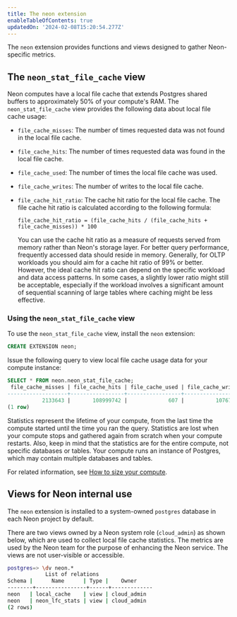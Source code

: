 ```yaml
---
title: The neon extension
enableTableOfContents: true
updatedOn: '2024-02-08T15:20:54.277Z'
---
```


The `neon` extension provides functions and views designed to gather Neon-specific metrics.  

## The `neon_stat_file_cache` view

Neon computes have a local file cache that extends Postgres shared buffers to approximately 50% of your compute's RAM. The `neon_stat_file_cache` view provides the following data about local file cache usage:

- `file_cache_misses`: The number of times requested data was not found in the local file cache.
- `file_cache_hits`: The number of times requested data was found in the local file cache.
- `file_cache_used`: The number of times the local file cache was used.
- `file_cache_writes`: The number of writes to the local file cache.
- `file_cache_hit_ratio`: The cache hit ratio for the local file cache. The file cache hit ratio is calculated according to the following formula:

    ```
    file_cache_hit_ratio = (file_cache_hits / (file_cache_hits + file_cache_misses)) * 100
    ```

    You can use the cache hit ratio as a measure of requests served from memory rather than Neon's storage layer. For better query performance, frequently accessed data should reside in memory. Generally, for OLTP workloads you should aim for a cache hit ratio of 99% or better. However, the ideal cache hit ratio can depend on the specific workload and data access patterns. In some cases, a slightly lower ratio might still be acceptable, especially if the workload involves a significant amount of sequential scanning of large tables where caching might be less effective.

### Using the `neon_stat_file_cache` view

To use the `neon_stat_file_cache` view, install the `neon` extension:

```sql
CREATE EXTENSION neon;
```

Issue the following query to view local file cache usage data for your compute instance:

```sql
SELECT * FROM neon.neon_stat_file_cache;
 file_cache_misses | file_cache_hits | file_cache_used | file_cache_writes | file_cache_hit_ratio  
-------------------+-----------------+-----------------+-------------------+----------------------
           2133643 |       108999742 |             607 |          10767410 |                98.08
(1 row)
```

<Admonition type="note">
Statistics represent the lifetime of your compute, from the last time the compute started until the time you ran the query. Statistics are lost when your compute stops and gathered again from scratch when your compute restarts. Also, keep in mind that the statistics are for the entire compute, not specific databases or tables. Your compute runs an instance of Postgres, which may contain multiple databases and tables.
</Admonition>

For related information, see [How to size your compute](/docs/manage/endpoints#how-to-size-your-compute).

## Views for Neon internal use

The `neon` extension is installed to a system-owned `postgres` database in each Neon project by default. 

There are two views owned by a Neon system role (`cloud_admin`) as shown below, which are used to collect local file cache statistics. The metrics are used by the Neon team for the purpose of enhancing the Neon service. The views are not user-visible or accessible.

```bash
postgres=> \dv neon.*
            List of relations
Schema |      Name      | Type |    Owner    
--------+----------------+------+-------------
neon   | local_cache    | view | cloud_admin
neon   | neon_lfc_stats | view | cloud_admin
(2 rows)
```

<NeedHelp/>

